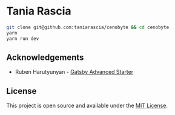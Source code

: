 # Tania Rascia

```bash
git clone git@github.com:taniarascia/cenobyte && cd cenobyte
yarn
yarn run dev
```

## Acknowledgements

- Ruben Harutyunyan - [Gatsby Advanced Starter](https://github.com/vagr9k/gatsby-advanced-starter/)

## License

This project is open source and available under the [MIT License](LICENSE).
